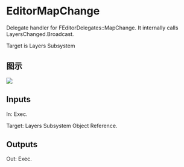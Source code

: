 # EditorMapChange

Delegate handler for FEditorDelegates::MapChange. It internally calls LayersChanged.Broadcast.

Target is Layers Subsystem

## 图示

![]($-20221218-19374530.png)

## Inputs

In: Exec.

Target: Layers Subsystem Object Reference.  

## Outputs

Out: Exec.

